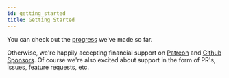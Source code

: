 ```yaml
---
id: getting_started
title: Getting Started
---
```


You can check out the [progress](progress) we've made so far.

Otherwise, we're happily accepting financial support on [Patreon](https://patreon.com/marcan) and [Github Sponsors](https://github.com/sponsors/marcan). Of course we're also excited about support in the form of PR's, issues, feature requests, etc.
